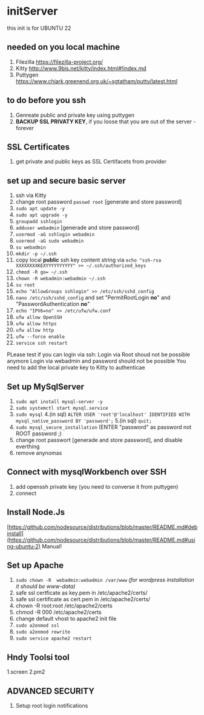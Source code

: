 # initServer

this init is for UBUNTU 22

## needed on you local machine
1. Filezilla https://filezilla-project.org/
2. Kitty http://www.9bis.net/kitty/index.html#!index.md 
3. Puttygen https://www.chiark.greenend.org.uk/~sgtatham/putty/latest.html 

## to do before you ssh
1. Genreate public and private key using puttygen
2. **BACKUP SSL PRIVATY KEY**, if you loose that you are out of the server - forever

## SSL Certificates
1. get private and public keys as SSL Certifacets from provider

## set up and secure basic server
1. ssh via Kitty
2. change root password ```passwd root``` [generate and store password]
3. ```sudo apt update -y```
4. ```sudo apt upgrade -y```
9. ```groupadd sshlogin```
10. ```adduser webadmin``` [generade and store password]
11. ```usermod -aG sshlogin webadmin```
11. ```usermod -aG sudo webadmin```
13. ```su webadmin```
14. ```mkdir -p ~/.ssh ```
15. copy local **public** ssh key content string via  ```echo "ssh-rsa XXXXXXXXKEXYYYYYYYYYY" >> ~/.ssh/authorized_keys```
16. ```chmod -R go= ~/.ssh```
18. ```chown -R webadmin:webadmin ~/.ssh```
19. ```su root```
19. ```echo "AllowGroups sshlogin" >> /etc/ssh/sshd_config```
20. ```nano /etc/ssh/sshd_config``` and set "PermitRootLogin **no**" and "PasswordAuthentication **no**"
21. ```echo "IPV6=no" >> /etc/ufw/ufw.conf```
22. ```ufw allow OpenSSH```
23. ```ufw allow https```
24. ```ufw allow http```
25. ```ufw --force enable```
26. ```service ssh restart```

PLease test if you can login via ssh:
Login via Root shoud not be possible anymore
Login via webadmin and password should not be possible
You need to add the local private key to Kitty to authenticae 

## Set up MySqlServer
1. ```sudo apt install mysql-server -y```
2. ```sudo systemctl start mysql.service```
3. ```sudo mysql```
4.(in sql) ```ALTER USER 'root'@'localhost' IDENTIFIED WITH mysql_native_password BY 'password';```
5.(in sql) ```quit;```
6. ```sudo mysql_secure_installation``` (ENTER "password" as password not ROOT password ;)
8. change root passwort [generade and store password], and disable everthing
7. remove anynomas

## Connect with mysqlWorkbench over SSH
1. add openssh private key (you need to converse it from puttygen)
2. connect


## Install Node.Js
[https://github.com/nodesource/distributions/blob/master/README.md#debinstall](https://github.com/nodesource/distributions/blob/master/README.md#using-ubuntu-2)
Manual!


## Set up Apache 
1. ```sudo chown -R  webadmin:webadmin /var/www``` *(for wordpress installation it should be www-data)*
2. safe ssl certficate as key.pem in /etc/apache2/certs/
3. safe ssl certificate as cert.pem in /etc/apache2/certs/
4. chown -R root:root /etc/apache2/certs
5. chmod -R 000 /etc/apache2/certs
6. change default vhost to apache2 init file
7. ```sudo a2enmod ssl```
8. ```sudo a2enmod rewrite```
9. ```sudo service apache2 restart```



## Hndy Toolsi tool
1.screen
2.pm2








## ADVANCED SECURITY
1. Setup root login notifications 












